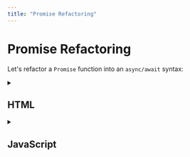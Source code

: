 ```yaml
---
title: "Promise Refactoring"
---
```


# Promise Refactoring

  Let's refactor a `Promise` function into an `async/await` syntax:

  <details markdown="1">
  <summary><h2>HTML</h2></summary>

  Copy the code below inside the `<body>` element of an HTML page and save it in a file called: `index.html`

  ```html
  <link rel="stylesheet" src="https://in-tech-gration.github.io/WDX-180/curriculum/assets/css/exercise.pack.css">
  <h1>Async/Await Exercise #2</h1>
  <pre><code>async function name ( arguments ){ 

    const await = asyncCommand(); 

  }
  </code></pre>
  <!-- TODO: ADD: EXERCISE PACK -->
  <script src="index.js"></script>
  ```
  </details>

  <details markdown="1">
  <summary><h2>JavaScript</h2></summary>

  Copy the code below in a file called: `index.js`

  ```js
  const users = "https://jsonplaceholder.typicode.com/users";
    
  function init(){

    return fetch( users )               // <= Fetch URL
    .then( ( result )=> result.json() ) // <= Convert result to JSON object
    .then( ( result )=>{                // <= Work with JSON object

      console.log( "1) Result using Promises:", result[0].name, result[0].email );
      
    }).catch(console.log);

  }

  init();

  /* EXERCISE: REFACTOR THE init FUNCTION TO USE async/await: */
  async function asyncInit(){

      //>> 1) The `result` variable should `await` for the fetch()
      let result = ______;  

      //>> 2) The `result` variable should now `await` for the result of the json() 
      //>> method of previously executed `result`
      result = ______;

      //>> 3) You should see the same result as the first console.log from `init()`
      console.log( "2) Result using async/await:", result[0].name, result[0].email );
    
      //>> 4) EXTRA: Enclose the `await` commands in a try { } catch(e) { }
      //>> for additional error handling. To check whether you are handling the error
      //>> correctly, change the URL to: "https://jsonplaceholder.typicooode.com/users"
      //>> or "https://jsonplaceholder.typicode.com" and see what types of errors you get.

  }

  asyncInit();
  ```
  </details>